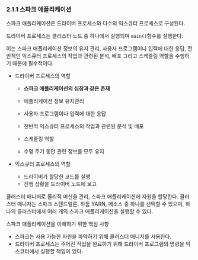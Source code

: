 ### 2.1.1 스파크 애플리케이션

스파크 애플리케이션은 드라이버 프로세스와 다수의 익스큐터 프로세스로 구성된다. 

드라이버 프로세스는 클러스터 노드 중 하나에서 실행되며 `main()`함수를 실행한다. 

이는 스파크 애플리케이션 정보의 유지 관리, 사용자 프로그램이나 입력에 대한 응답, 전반적인 익스큐터 프로세스의 작업과 관련된 분석, 배포 그리고 스케줄링 역할을 수행하기 때문에 필수적이다.

- 드라이버 프로세스의 역할
    - **스파크 애플리케이션의 심장과 같은 존재**
    
    - 애플리케이션 정보 유지관리
    
    - 사용자 프로그램이나 입력에 대한 응답
    
    - 전반적 익스큐터 프로세스의 작업과 관련된 분석 및 배포
    
    - 스케줄링 역할
    
    - 수명 주기 동안 관련 정보를 모두 유지

- 익스큐터 프로세스의 역할
    - 드라이버가 할당한 코드를 실행
    - 진행 상황을 드라이버 노드에 보고

클러스터 매니저로 물리적 머신을 관리, 스파크 애플리케이션에 자원을 할당한다. 클러스터 매니저는 스파크 스탠드얼론, 하둡 YARN, 메소스 중 하나를 선택할 수 있으며, 하나의 클러스터에서 여러 개의 스파크 애플리케이션을 실행할 수 있다.



스파크 애플리케이션을 이해하기 위한 핵심 사항

- 스파크는 사용 가능한 자원을 파악하기 위해 클러스터 매니저를 사용한다.
- 드라이버 프로세스는 주어진 작업을 완료하기 위해 드라이버 프로그램의 명령을 익스큐터에서 실행할 책임이 있다.
